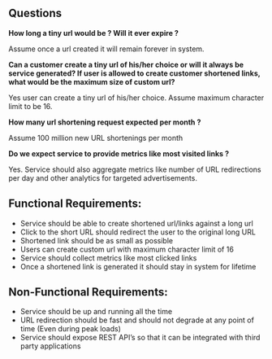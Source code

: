 ## Questions
**How long a tiny url would be ? Will it ever expire ?**

Assume once a url created it will remain forever in system.

**Can a customer create a tiny url of his/her choice or will it always be service generated? If user is allowed to create customer shortened links, what would be the maximum size of custom url?**

Yes user can create a tiny url of his/her choice. Assume maximum character limit to be 16.

**How many url shortening request expected per month ?**

Assume 100 million new URL shortenings per month

**Do we expect service to provide metrics like most visited links ?**

Yes. Service should also aggregate metrics like number of URL redirections per day and other analytics for targeted advertisements.


## Functional Requirements:

- Service should be able to create shortened url/links against a long url
- Click to the short URL should redirect the user to the original long URL
- Shortened link should be as small as possible
- Users can create custom url with maximum character limit of 16
- Service should collect metrics like most clicked links
- Once a shortened link is generated it should stay in system for lifetime

## Non-Functional Requirements:

- Service should be up and running all the time
- URL redirection should be fast and should not degrade at any point of time (Even during peak loads)
- Service should expose REST API’s so that it can be integrated with third party applications